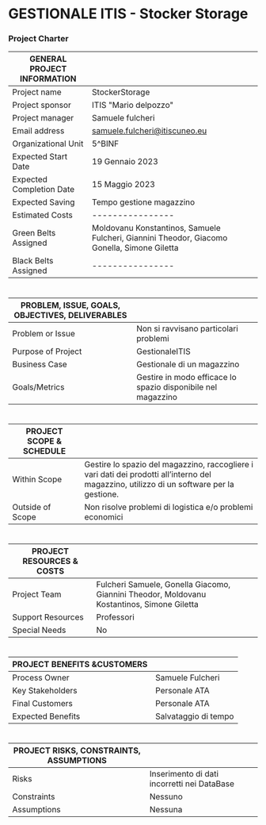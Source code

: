 # GESTIONALE ITIS - Stocker Storage
### Project Charter

| GENERAL PROJECT INFORMATION |                                                                                             |
|-----------------------------|---------------------------------------------------------------------------------------------|
| Project name                | StockerStorage                                                                              |
| Project sponsor             | ITIS "Mario delpozzo"                                                                       | 
| Project  manager            | Samuele fulcheri                                                                            |
| Email address               | samuele.fulcheri@itiscuneo.eu                                                               | 
| Organizational Unit         | 5^BINF                                                                                      | 
| Expected Start Date         | 19 Gennaio 2023                                                                             | 
| Expected Completion Date    | 15 Maggio 2023                                                                              |
| Expected Saving             | Tempo gestione magazzino                                                                    |
| Estimated Costs             | ----------------                                                                            |
| Green Belts Assigned        | Moldovanu Konstantinos, Samuele Fulcheri, Giannini Theodor, Giacomo Gonella, Simone Giletta |                                                                     |
| Black Belts Assigned        | ----------------                                                                            |


#


| PROBLEM, ISSUE, GOALS, OBJECTIVES, DELIVERABLES |                                                              |
|-------------------------------------------------|--------------------------------------------------------------|
| Problem or Issue                                | Non si ravvisano particolari problemi                        |
| Purpose of Project                              | GestionaleITIS                                               | 
| Business Case                                   | Gestionale di un magazzino                                   |
| Goals/Metrics                                   | Gestire in modo efficace lo spazio disponibile nel magazzino |


#



| PROJECT SCOPE & SCHEDULE |                                                                                                                                           |
|--------------------------|-------------------------------------------------------------------------------------------------------------------------------------------|
| Within Scope             | Gestire lo spazio del magazzino, raccogliere i vari dati dei prodotti all’interno del magazzino, utilizzo di un software per la gestione. |
| Outside of Scope         | Non risolve problemi di logistica e/o problemi economici                                                                                  | 


#


| PROJECT RESOURCES & COSTS |                                                                                            |
|---------------------------|--------------------------------------------------------------------------------------------|
| Project Team              | Fulcheri Samuele, Gonella Giacomo, Giannini Theodor, Moldovanu Kostantinos, Simone Giletta |
| Support Resources         | Professori                                                                                 |
| Special Needs             | No                                                                                         |



#


| PROJECT BENEFITS &CUSTOMERS |                      |
|-----------------------------|----------------------|
| Process Owner               | Samuele Fulcheri     |
| Key Stakeholders            | Personale ATA        | 
| Final Customers             | Personale ATA        |
| Expected Benefits           | Salvataggio di tempo |



#


| PROJECT RISKS, CONSTRAINTS, ASSUMPTIONS |                                             |
|-----------------------------------------|---------------------------------------------|
| Risks                                   | Inserimento di dati incorretti nei DataBase |
| Constraints                             | Nessuno                                     | 
| Assumptions                             | Nessuna                                     |